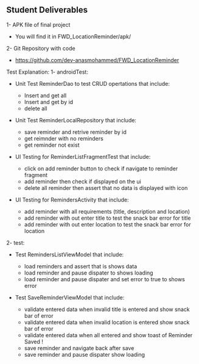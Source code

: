 ## Student Deliverables

1- APK file of final project 
   - You will find it in FWD_LocationReminder/apk/

2- Git Repository with code 
   - https://github.com/dev-anasmohammed/FWD_LocationReminder
   
   
Test Explanation:
1- androidTest:
   - Unit Test ReminderDao to test CRUD opertations that include: 
     - Insert and get all  
     - Insert and get by id 
     - delete all 
     
   - Unit Test ReminderLocalRepository that include: 
     - save reminder and retrive reminder by id 
     - get reimnder with no reminders 
     - get reminder not exist 
     
   - UI Testing for ReminderListFragmentTest that include: 
     - click on add reminder button to check if navigate to reminder fragment 
     - add reminder then check if displayed on the ui 
     - delete all reminder then assert that no data is displayed with icon 
     
   - UI Testing for RemindersActivity that include: 
     - add reminder with all requirements (title, description and location) 
     - add reminder with out enter title to test the snack bar error for title  
     - add reminder with out enter location to test the snack bar error for location 
     
2- test:
   - Test RemindersListViewModel that include: 
     - load reminders and assert that is shows data 
     - load reminder and pause dispater to shows loading 
     - load reminder and pause dispater and set error to true to shows error
     
   - Test SaveReminderViewModel that include:
     -  validate entered data when invalid title is entered and show snack bar of error
     -  validate entered data when invalid location is entered show snack bar of error
     -  validate entered data when all entered and show toast of Reminder Saved ! 
     -  save reminder and navigate back after save 
     -  save reminder and pause dispater show loading  
     
